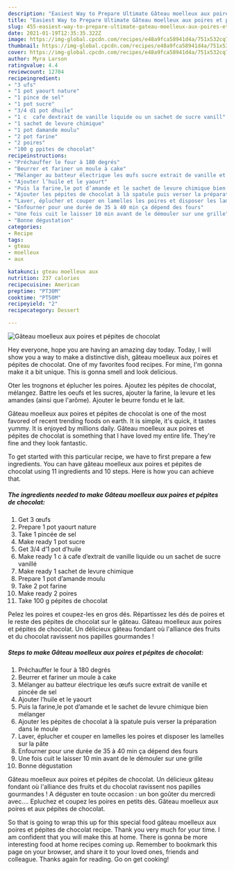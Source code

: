 ```yaml
---
description: "Easiest Way to Prepare Ultimate Gâteau moelleux aux poires et pépites de chocolat"
title: "Easiest Way to Prepare Ultimate Gâteau moelleux aux poires et pépites de chocolat"
slug: 455-easiest-way-to-prepare-ultimate-gateau-moelleux-aux-poires-et-pepites-de-chocolat
date: 2021-01-19T12:35:35.322Z
image: https://img-global.cpcdn.com/recipes/e48a9fca58941d4a/751x532cq70/gateau-moelleux-aux-poires-et-pepites-de-chocolat-photo-principale-de-la-recette.jpg
thumbnail: https://img-global.cpcdn.com/recipes/e48a9fca58941d4a/751x532cq70/gateau-moelleux-aux-poires-et-pepites-de-chocolat-photo-principale-de-la-recette.jpg
cover: https://img-global.cpcdn.com/recipes/e48a9fca58941d4a/751x532cq70/gateau-moelleux-aux-poires-et-pepites-de-chocolat-photo-principale-de-la-recette.jpg
author: Myra Larson
ratingvalue: 4.4
reviewcount: 12704
recipeingredient:
- "3 ufs"
- "1 pot yaourt nature"
- "1 pince de sel"
- "1 pot sucre"
- "3/4 d1 pot dhuile"
- "1 c  cafe dextrait de vanille liquide ou un sachet de sucre vanill"
- "1 sachet de levure chimique"
- "1 pot damande moulu"
- "2 pot farine"
- "2 poires"
- "100 g ppites de chocolat"
recipeinstructions:
- "Préchauffer le four à 180 degrés"
- "Beurrer et fariner un moule à cake"
- "Mélanger au batteur électrique les œufs sucre extrait de vanille et pincée de sel"
- "Ajouter l’huile et le yaourt"
- "Puis la farine,le pot d’amande et le sachet de levure chimique bien mélanger"
- "Ajouter les pépites de chocolat à là spatule puis verser la préparation dans le moule"
- "Laver, éplucher et couper en lamelles les poires et disposer les lamelles sur la pâte"
- "Enfourner pour une durée de 35 à 40 min ça dépend des fours"
- "Une fois cuit le laisser 10 min avant de le démouler sur une grille"
- "Bonne dégustation"
categories:
- Recipe
tags:
- gteau
- moelleux
- aux

katakunci: gteau moelleux aux 
nutrition: 237 calories
recipecuisine: American
preptime: "PT30M"
cooktime: "PT50M"
recipeyield: "2"
recipecategory: Dessert

---
```



![Gâteau moelleux aux poires et pépites de chocolat](https://img-global.cpcdn.com/recipes/e48a9fca58941d4a/751x532cq70/gateau-moelleux-aux-poires-et-pepites-de-chocolat-photo-principale-de-la-recette.jpg)

Hey everyone, hope you are having an amazing day today. Today, I will show you a way to make a distinctive dish, gâteau moelleux aux poires et pépites de chocolat. One of my favorites food recipes. For mine, I'm gonna make it a bit unique. This is gonna smell and look delicious.

Oter les trognons et éplucher les poires. Ajoutez les pépites de chocolat, mélangez. Battre les oeufs et les sucres, ajouter la farine, la levure et les amandes (ainsi que l&#39;arôme). Ajouter le beurre fondu et le lait.

Gâteau moelleux aux poires et pépites de chocolat is one of the most favored of recent trending foods on earth. It is simple, it's quick, it tastes yummy. It is enjoyed by millions daily. Gâteau moelleux aux poires et pépites de chocolat is something that I have loved my entire life. They're fine and they look fantastic.


To get started with this particular recipe, we have to first prepare a few ingredients. You can have gâteau moelleux aux poires et pépites de chocolat using 11 ingredients and 10 steps. Here is how you can achieve that.

<!--inarticleads1-->

##### The ingredients needed to make Gâteau moelleux aux poires et pépites de chocolat:

1. Get 3 œufs
1. Prepare 1 pot yaourt nature
1. Take 1 pincée de sel
1. Make ready 1 pot sucre
1. Get 3/4 d’1 pot d’huile
1. Make ready 1 c à cafe d’extrait de vanille liquide ou un sachet de sucre vanillé
1. Make ready 1 sachet de levure chimique
1. Prepare 1 pot d’amande moulu
1. Take 2 pot farine
1. Make ready 2 poires
1. Take 100 g pépites de chocolat


Pelez les poires et coupez-les en gros dés. Répartissez les dés de poires et le reste des pépites de chocolat sur le gâteau. Gâteau moelleux aux poires et pépites de chocolat. Un délicieux gâteau fondant où l&#39;alliance des fruits et du chocolat ravissent nos papilles gourmandes ! 

<!--inarticleads2-->

##### Steps to make Gâteau moelleux aux poires et pépites de chocolat:

1. Préchauffer le four à 180 degrés
1. Beurrer et fariner un moule à cake
1. Mélanger au batteur électrique les œufs sucre extrait de vanille et pincée de sel
1. Ajouter l’huile et le yaourt
1. Puis la farine,le pot d’amande et le sachet de levure chimique bien mélanger
1. Ajouter les pépites de chocolat à là spatule puis verser la préparation dans le moule
1. Laver, éplucher et couper en lamelles les poires et disposer les lamelles sur la pâte
1. Enfourner pour une durée de 35 à 40 min ça dépend des fours
1. Une fois cuit le laisser 10 min avant de le démouler sur une grille
1. Bonne dégustation


Gâteau moelleux aux poires et pépites de chocolat. Un délicieux gâteau fondant où l&#39;alliance des fruits et du chocolat ravissent nos papilles gourmandes ! A déguster en toute occasion : un bon goûter du mercredi avec…. Epluchez et coupez les poires en petits dès. Gâteau moelleux aux poires et aux pépites de chocolat. 

So that is going to wrap this up for this special food gâteau moelleux aux poires et pépites de chocolat recipe. Thank you very much for your time. I am confident that you will make this at home. There is gonna be more interesting food at home recipes coming up. Remember to bookmark this page on your browser, and share it to your loved ones, friends and colleague. Thanks again for reading. Go on get cooking!
